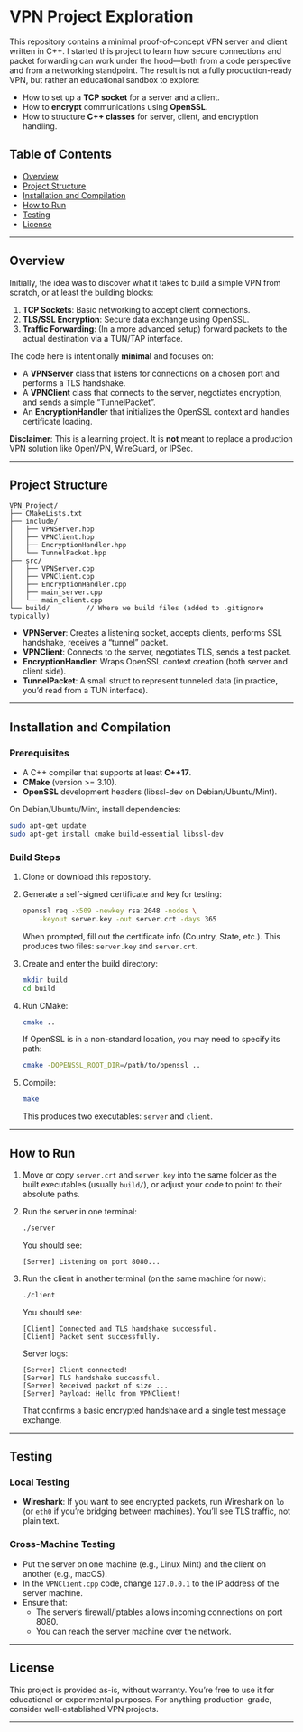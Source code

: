 # VPN Project Exploration

This repository contains a minimal proof-of-concept VPN server and client written in C++. I started this project to learn how secure connections and packet forwarding can work under the hood—both from a code perspective and from a networking standpoint. The result is not a fully production-ready VPN, but rather an educational sandbox to explore:

- How to set up a **TCP socket** for a server and a client.
- How to **encrypt** communications using **OpenSSL**.
- How to structure **C++ classes** for server, client, and encryption handling.

## Table of Contents

- [Overview](#overview)
- [Project Structure](#project-structure)
- [Installation and Compilation](#installation-and-compilation)
- [How to Run](#how-to-run)
- [Testing](#testing)
- [License](#license)

---

## Overview

Initially, the idea was to discover what it takes to build a simple VPN from scratch, or at least the building blocks:

1. **TCP Sockets**: Basic networking to accept client connections.
2. **TLS/SSL Encryption**: Secure data exchange using OpenSSL.
3. **Traffic Forwarding**: (In a more advanced setup) forward packets to the actual destination via a TUN/TAP interface.

The code here is intentionally **minimal** and focuses on:

- A **VPNServer** class that listens for connections on a chosen port and performs a TLS handshake.
- A **VPNClient** class that connects to the server, negotiates encryption, and sends a simple “TunnelPacket”.
- An **EncryptionHandler** that initializes the OpenSSL context and handles certificate loading.

**Disclaimer**: This is a learning project. It is **not** meant to replace a production VPN solution like OpenVPN, WireGuard, or IPSec.

---

## Project Structure

```
VPN_Project/
├── CMakeLists.txt
├── include/
│   ├── VPNServer.hpp
│   ├── VPNClient.hpp
│   ├── EncryptionHandler.hpp
│   └── TunnelPacket.hpp
├── src/
│   ├── VPNServer.cpp
│   ├── VPNClient.cpp
│   ├── EncryptionHandler.cpp
│   ├── main_server.cpp
│   └── main_client.cpp
└── build/         // Where we build files (added to .gitignore typically)
```

- **VPNServer**: Creates a listening socket, accepts clients, performs SSL handshake, receives a “tunnel” packet.
- **VPNClient**: Connects to the server, negotiates TLS, sends a test packet.
- **EncryptionHandler**: Wraps OpenSSL context creation (both server and client side).
- **TunnelPacket**: A small struct to represent tunneled data (in practice, you’d read from a TUN interface).

---

## Installation and Compilation

### Prerequisites

- A C++ compiler that supports at least **C++17**.
- **CMake** (version >= 3.10).
- **OpenSSL** development headers (libssl-dev on Debian/Ubuntu/Mint).

On Debian/Ubuntu/Mint, install dependencies:

```bash
sudo apt-get update
sudo apt-get install cmake build-essential libssl-dev
```

### Build Steps

1. Clone or download this repository.

2. Generate a self-signed certificate and key for testing:

    ```bash
    openssl req -x509 -newkey rsa:2048 -nodes \
        -keyout server.key -out server.crt -days 365
    ```

   When prompted, fill out the certificate info (Country, State, etc.). This produces two files: `server.key` and `server.crt`.

3. Create and enter the build directory:

    ```bash
    mkdir build
    cd build
    ```

4. Run CMake:

    ```bash
    cmake ..
    ```

   If OpenSSL is in a non-standard location, you may need to specify its path:

    ```bash
    cmake -DOPENSSL_ROOT_DIR=/path/to/openssl ..
    ```

5. Compile:

    ```bash
    make
    ```

   This produces two executables: `server` and `client`.

---

## How to Run

1. Move or copy `server.crt` and `server.key` into the same folder as the built executables (usually `build/`), or adjust your code to point to their absolute paths.

2. Run the server in one terminal:

    ```bash
    ./server
    ```

   You should see:

    ```
    [Server] Listening on port 8080...
    ```

3. Run the client in another terminal (on the same machine for now):

    ```bash
    ./client
    ```

   You should see:

    ```
    [Client] Connected and TLS handshake successful.
    [Client] Packet sent successfully.
    ```

   Server logs:

    ```
    [Server] Client connected!
    [Server] TLS handshake successful.
    [Server] Received packet of size ...
    [Server] Payload: Hello from VPNClient!
    ```

   That confirms a basic encrypted handshake and a single test message exchange.

---

## Testing

### Local Testing

- **Wireshark**: If you want to see encrypted packets, run Wireshark on `lo` (or `eth0` if you’re bridging between machines). You’ll see TLS traffic, not plain text.

### Cross-Machine Testing

- Put the server on one machine (e.g., Linux Mint) and the client on another (e.g., macOS).
- In the `VPNClient.cpp` code, change `127.0.0.1` to the IP address of the server machine.
- Ensure that:
    - The server’s firewall/iptables allows incoming connections on port 8080.
    - You can reach the server machine over the network.

---

## License

This project is provided as-is, without warranty. You’re free to use it for educational or experimental purposes. For anything production-grade, consider well-established VPN projects.

---

